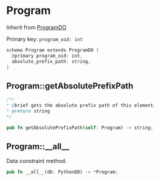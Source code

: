 # Program

Inherit from [ProgramDO](./ProgramDO.md)

Primary key: `program_oid: int`

```rust
schema Program extends ProgramDO {
  @primary program_oid: int,
  absolute_prefix_path: string,
}
```
## Program::getAbsolutePrefixPath

```java
/**
* @brief gets the absolute prefix path of this element.
* @return string
*/
```
```rust
pub fn getAbsolutePrefixPath(self: Program) -> string;
```
## Program::\_\_all\_\_

Data constraint method.

```rust
pub fn __all__(db: PythonDB) -> *Program;
```
